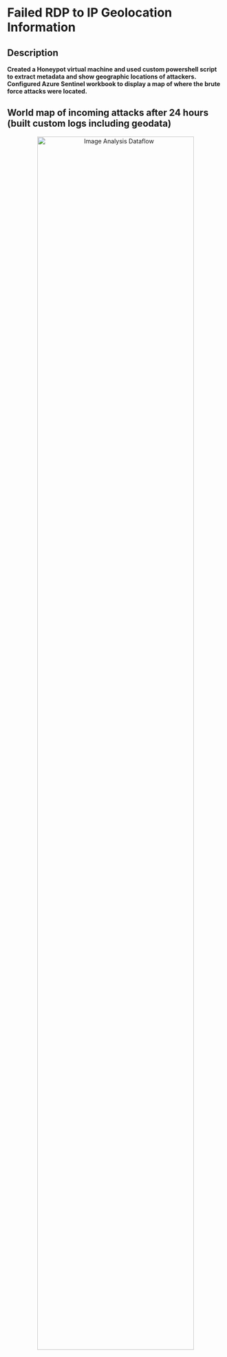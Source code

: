 <h1>Failed RDP to IP Geolocation Information</h1>


<h2>Description</h2>
<b>Created a Honeypot virtual machine and used custom powershell script to extract metadata and show geographic locations of attackers. Configured Azure Sentinel workbook to display a map of where the brute force attacks were located.
</b>

<h2>World map of incoming attacks after 24 hours (built custom logs including geodata)</h2>

<p align="center">
<img src="https://i.imgur.com/krRFrK5.png" height="85%" width="85%" alt="Image Analysis Dataflow"/>
</p>

